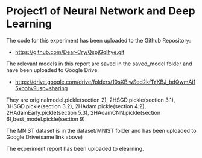 # Project1 of Neural Network and Deep Learning
The code for this experiment has been uploaded to the Github Repository:
- https://github.com/Dear-Cry/QspjGqlhye.git

The relevant models in this report are saved in the saved\_model folder and have been uploaded to Google Drive:
- https://drive.google.com/drive/folders/10sXBiwSed2kf1YKBJ_bdQwmAi15xbohv?usp=sharing

They are originalmodel.pickle(section 2), 2HSGD.pickle(section 3.1), 3HSGD.pickle(section 3.2), 2HAdam.pickle(section 4.2),
2HAdamEarly.pickle(section 5.3), 2HAdamCNN.pickle(section 6),best\_model.pickle(section 9)

The MNIST dataset is in the dataset/MNIST folder and has been uploaded to Google Drive(same link above)

The experiment report has been uploaded to elearning.
